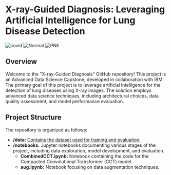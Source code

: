 # X-ray-Guided Diagnosis: Leveraging Artificial Intelligence for Lung Disease Detection
![covid](https://github.com/SamirElgehiny/X-ray-Guided-Diagnosis-Leveraging-Artificial-Intelligence-for-Lung-Disease-Detection/assets/99847263/8a11f708-7118-49a6-9c8a-f59d44a5e154)
![Normal](https://github.com/SamirElgehiny/X-ray-Guided-Diagnosis-Leveraging-Artificial-Intelligence-for-Lung-Disease-Detection/assets/99847263/24248ea8-5857-4e4b-bf6d-0dc73c488f31)
![PNE](https://github.com/SamirElgehiny/X-ray-Guided-Diagnosis-Leveraging-Artificial-Intelligence-for-Lung-Disease-Detection/assets/99847263/be1bc442-7657-4607-b079-adbe5f099189)



## Overview

Welcome to the "X-ray-Guided Diagnosis" GitHub repository! This project is an Advanced Data Science Capstone, developed in collaboration with IBM. The primary goal of this project is to leverage artificial intelligence for the detection of lung diseases using X-ray images. The solution employs advanced data science techniques, including architectural choices, data quality assessment, and model performance evaluation.

## Project Structure

The repository is organized as follows:

- **/data:** [Contains the dataset used for training and evaluation.](https://www.kaggle.com/datasets/alsaniipe/chest-x-ray-image)
- **/notebooks:** Jupyter notebooks documenting various stages of the project, including data exploration, model development, and evaluation.
  - **CombinedCCT.ipynb:** Notebook containing the code for the Compacted Convolutional Transformer (CCT) model.
  - **aug.ipynb:** Notebook focusing on data augmentation techniques.


